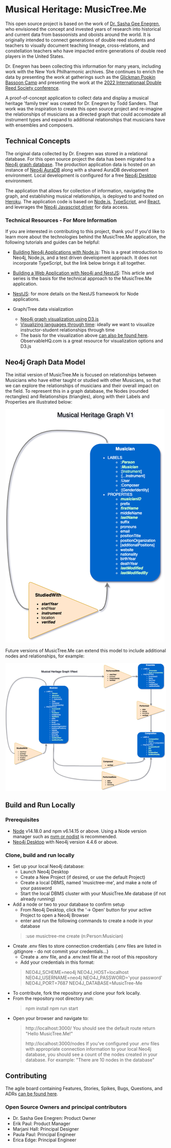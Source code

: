 # Musical Heritage: MusicTree.Me

This open source project is based on the work of [Dr. Sasha Gee Enegren](https://www.sashabassoon.com/), who envisioned the concept and invested years of research into historical and current data from bassoonists and oboists around the world. It is originally intended to connect generations of double reed students and teachers to visually document teaching lineage, cross-relations, and constellation teachers who have impacted entire generations of double reed players in the United States.

Dr. Enegren has been collecting this information for many years, including work with the New York Philharmonic archives. She continues to enrich the data by presenting the work at gatherings such as the [Glickman Popkin Bassoon Camp](https://www.bassooncamp.com/) and presenting the work at the [2022 Internationaal Double Reed Society conference](https://idrs2022.org/sessions/lecture-sasha-enegren/).

A proof-of-concept application to collect data and display a musical heritage 'family tree' was created for Dr. Enegren by Todd Sanders. That work was the inspiration to create this open source project and re-imagine the relationships of musicians as a directed graph that could accomodate all instrument types and expand to additional relationships that musicians have with ensembles and composers.

## Technical Concepts

The original data collected by Dr. Enegren was stored in a relational database. For this open source project the data has been migrated to a [Neo4j graph database](https://neo4j.com/). The production application data is hosted on an instance of [Neo4j AuraDB](https://neo4j.com/cloud/platform/aura-graph-database/) along with a shared AuraDB development environment. Local development is configured for a free [Neo4j Desktop](https://neo4j.com/product/developer-tools/) environment.

The application that allows for collection of information, navigating the graph, and establishing musical relationships, is deployed to and hosted on [Heroku](https://www.heroku.com/). The application code is based on [Node.js](https://nodejs.org/), [TypeScript](https://www.typescriptlang.org/), and [React](https://reactjs.org/), and leverages the [Neo4j Javascript driver](https://neo4j.com/developer/javascript/) for data access.

### Technical Resources - For More Information

If you are interested in contributing to this project, thank you! If you'd like to learn more about the technologies behind the MusicTree.Me application, the following tutorials and guides can be helpful:

- [Building Neo4j Applications with Node.js](https://neo4j.com/developer/javascript/): This is a great introduction to Neo4j, Node.js, and a test driven development approach. It does not incorporate TypeScript, but the link below brings it all together.
- [Building a Web Application with Neo4j and NestJS](https://medium.com/neo4j/building-a-modern-web-application-with-neo4j-and-nestjs-b51ffd8268fa): This article and series is the basis for the technical approach to the MusicTree.Me application.
- [NestJS](https://nestjs.com/): for more details on the NestJS framework for Node applications.
- Graph/Tree data visialization

  - [Neo4j graph visualization using D3.js](https://github.com/eisman/neo4jd3)  
  - [Visualizing languages through time](http://www.elinguistics.net/AA_language_tree.html): ideally we want to visualize instructor-student relationships through time
  - The basis for the visualization above [can also be found here](https://observablehq.com/@aaronkyle/interactive-tree-diagram-d3v3). ObservableHQ.com is a great resource for visualization options and D3.js

## Neo4j Graph Data Model

The initial version of MusicTree.Me is focused on relationships between Musicians who have either taught or studied with other Musicians, so that we can explore the relationships of musicians and their overall impact on the field. To represent this in a graph database, the Nodes (rounded rectangles) and Relationships (triangles), along with their Labels and Properties are illustrated below:

![Musical Heritage Graph: V1](README.assets/Musical%20Heritage%20Model-V1.png "Musical Heritage Graph: V1")

Future versions of MusicTree.Me can extend this model to include additional nodes and relationships, for example:

![Musical Heritage Graph: VNext](README.assets/Musical%20Heritage%20Model-VNext.png "Musical Heritage Graph: VNext")

## Build and Run Locally

### Prerequisites

- [Node](https://nodejs.org/) v14.18.0 and npm v6.14.15 or above. Using a Node version manager such as [nvm or nodist](https://npm.github.io/installation-setup-docs/installing/using-a-node-version-manager.html) is recommended.
- [Neo4j Desktop](https://neo4j.com/download/) with Neo4j version 4.4.6 or above.

### Clone, build and run locally

- Set up your local Neo4j database:
  - Launch Neo4j Desktop
  - Create a New Project (if desired, or use the default Project)
  - Create a local DBMS, named 'musictree-me', and make a note of your password
  - Start the local DBMS cluster with your MusicTree.Me database (if not already running)
- Add a node or two to your database to confirm setup
  - From Neo4j Desktop, click the '-> Open' button for your active Project to open a Neo4j Browser
  - enter and run the following commands to create a node in your database
  > :use musictree-me
  > create (n:Person:Musician)
- Create .env files to store connection credentials (.env files are listed in .gitignore - do not commit your credentials...)
  - Create a .env file, and a .env.test file at the root of this repository
  - Add your credentials in this format:
  >NEO4J_SCHEME=neo4j
  >NEO4J_HOST=localhost
  >NEO4J_USERNAME=neo4j
  >NEO4J_PASSWORD='your password'
  >NEO4J_PORT=7687
  >NEO4J_DATABASE=MusicTree-Me
- To contribute, fork the repository and clone your fork locally.
- From the repository root directory run:
  > npm install
  > npm run start
- Open your browser and navigate to:
  > http://localhost:3000/
  > You should see the default route return "Hello MusicTree.Me!"
  >
  > http://localhost:3000/nodes
  > If you've configured your .env files with appropriate connection information to your local Neo4j database, you should see a count of the nodes created in your database.
  > For example: "There are 10 nodes in the database"
  
## Contributing

The agile board containing Features, Stories, Spikes, Bugs, Questions, and ADRs [can be found here](https://github.com/orgs/greyshore/projects/4).

### Open Source Owners and principal contributors

- Dr. Sasha Gee Enegren: Product Owner
- Erik Paul: Product Manager
- Marjani Hall: Principal Designer
- Paula Paul: Principal Engineer
- Erica Edge: Principal Engineer
